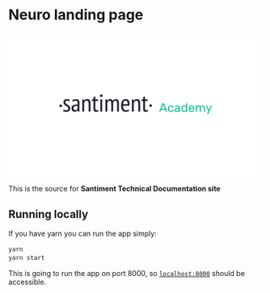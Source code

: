 # Neuro landing page

![](./src/images/academy.png)

This is the source for **Santiment Technical Documentation site**

## Running locally

If you have yarn you can run the app simply:

```bash
yarn
yarn start
```

This is going to run the app on port 8000, so [`localhost:8000`](http://localhost:8000) should be accessible.
